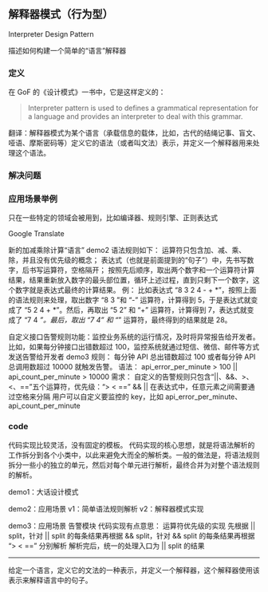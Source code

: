 ## 解释器模式（行为型）

Interpreter Design Pattern

描述如何构建一个简单的“语言”解释器

### 定义

在 GoF 的《设计模式》一书中，它是这样定义的：

> Interpreter pattern is used to defines a grammatical representation for a language and provides an interpreter to deal with this grammar.

翻译：解释器模式为某个语言（承载信息的载体，比如，古代的结绳记事、盲文、哑语、摩斯密码等）定义它的语法（或者叫文法）表示，并定义一个解释器用来处理这个语法。

### 解决问题

### 应用场景举例

只在一些特定的领域会被用到，比如编译器、规则引擎、正则表达式

Google Translate

新的加减乘除计算“语言” demo2
语法规则如下：
运算符只包含加、减、乘、除，并且没有优先级的概念；
表达式（也就是前面提到的“句子”）中，先书写数字，后书写运算符，空格隔开；
按照先后顺序，取出两个数字和一个运算符计算结果，结果重新放入数字的最头部位置，循环上述过程，直到只剩下一个数字，这个数字就是表达式最终的计算结果。
例：
比如表达式 “8 3 2 4 - + *”，按照上面的语法规则来处理，取出数字 “8 3 ”和 “-” 运算符，计算得到 5，于是表达式就变成了 “5 2 4 + *”。然后，再取出 “5 2” 和 “+” 运算符，计算得到 7，表达式就变成了 “7 4 *”。最后，取出 “7 4” 和 “*” 运算符，最终得到的结果就是 28。

自定义接口告警规则功能：监控业务系统的运行情况，及时将异常报告给开发者。比如，如果每分钟接口出错数超过 100，监控系统就通过短信、微信、邮件等方式发送告警给开发者 demo3
规则：
每分钟 API 总出错数超过 100 或者每分钟 API 总调用数超过 10000 就触发告警。
语法：
api_error_per_minute > 100 || api_count_per_minute > 10000
需求：
自定义的告警规则只包含“||、&&、>、<、==”五个运算符，优先级：“> < ==” && ||
在表达式中，任意元素之间需要通过空格来分隔
用户可以自定义要监控的 key，比如 api_error_per_minute、api_count_per_minute

### code

代码实现比较灵活，没有固定的模板。
代码实现的核心思想，就是将语法解析的工作拆分到各个小类中，以此来避免大而全的解析类。一般的做法是，将语法规则拆分一些小的独立的单元，然后对每个单元进行解析，最终合并为对整个语法规则的解析。

demo1：大话设计模式

demo2：应用场景
v1：简单语法规则解析
v2：解释器模式实现

demo3：应用场景 告警模块
代码实现有点意思：
运算符优先级的实现 先根据 || split，针对 || split 的每条结果再根据 && split，针对 && split 的每条结果再根据 “> < ==” 分别解析
解析完后，统一的处理入口为 || split 的结果

------

给定一个语言，定义它的文法的一种表示，并定义一个解释器，这个解释器使用该表示来解释语言中的句子。
